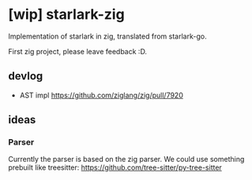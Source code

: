 # [wip] starlark-zig

Implementation of starlark in zig, translated from starlark-go.

First zig project, please leave feedback :D.

## devlog

- AST impl https://github.com/ziglang/zig/pull/7920


## ideas

### Parser

Currently the parser is based on the zig parser.
We could use something prebuilt like treesitter: https://github.com/tree-sitter/py-tree-sitter
